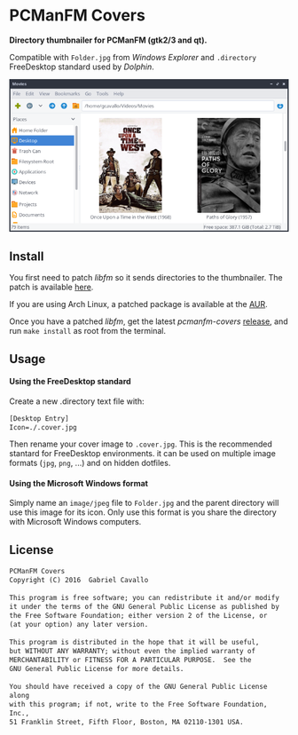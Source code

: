 # PCManFM Covers

**Directory thumbnailer for PCManFM (gtk2/3 and qt).**

Compatible with `Folder.jpg` from *Windows Explorer* and
`.directory` FreeDesktop standard used by *Dolphin*.

![screenshot](screenshot.png)

## Install

You first need to patch *libfm* so it sends directories to
the thumbnailer. The patch is available [here](https://sourceforge.net/p/pcmanfm/bugs/1020/).

If you are using Arch Linux, a patched package is available at the [AUR](https://aur.archlinux.org/packages/libfm-directory_thumbnails/).

Once you have a patched *libfm*, get the latest *pcmanfm-covers* [release](https://github.com/gcavallo/pcmanfm-covers/releases),
and run `make install` as root from the terminal.

## Usage

#### Using the FreeDesktop standard
Create a new .directory text file with:

	[Desktop Entry]
	Icon=./.cover.jpg

Then rename your cover image to `.cover.jpg`. This is the recommended
stantard for FreeDesktop environments. it can be used on multiple image
formats (`jpg`, `png`, ...) and on hidden dotfiles.

#### Using the Microsoft Windows format
Simply name an `image/jpeg` file to `Folder.jpg` and the parent directory will
use this image for its icon. Only use this format is you share the directory with
Microsoft Windows computers.

## License

	PCManFM Covers
	Copyright (C) 2016  Gabriel Cavallo

	This program is free software; you can redistribute it and/or modify
	it under the terms of the GNU General Public License as published by
	the Free Software Foundation; either version 2 of the License, or
	(at your option) any later version.

	This program is distributed in the hope that it will be useful,
	but WITHOUT ANY WARRANTY; without even the implied warranty of
	MERCHANTABILITY or FITNESS FOR A PARTICULAR PURPOSE.  See the
	GNU General Public License for more details.

	You should have received a copy of the GNU General Public License along
	with this program; if not, write to the Free Software Foundation, Inc.,
	51 Franklin Street, Fifth Floor, Boston, MA 02110-1301 USA.
